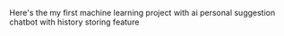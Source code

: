 Here's the my first machine learning project with ai personal suggestion chatbot with history storing feature 

